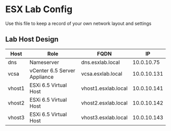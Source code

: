 <!--
esxlab.config.md

Use this file to keep a record of your own network layout and settings

-->

# ESX Lab Config

Use this file to keep a record of your own network layout and settings

## Lab Host Design

| Host  | Role  | FQDN | IP |
|---|---|---|---|
| dns  |  Nameserver | dns.esxlab.local | 10.0.10.75
|  vcsa |  vCenter 6.5 Server Appliance | vcsa.esxlab.local | 10.0.10.131
|  vhost1  |  ESXi 6.5 Virtual Host | vhost1.esxlab.local | 10.0.10.141
|  vhost2  |  ESXi 6.5 Virtual Host | vhost2.esxlab.local | 10.0.10.142
|  vhost3  |  ESXi 6.5 Virtual Host | vhost3.esxlab.local | 10.0.10.143
